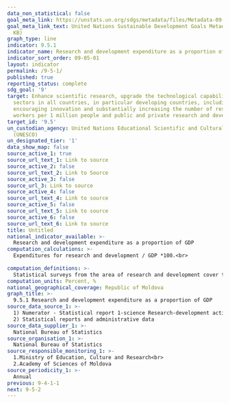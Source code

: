 ```yaml
---
data_non_statistical: false
goal_meta_link: https://unstats.un.org/sdgs/metadata/files/Metadata-09-05-01.pdf
goal_meta_link_text: United Nations Sustainable Development Goals Metadata (PDF 382
  KB)
graph_type: line
indicator: 9.5.1
indicator_name: Research and development expenditure as a proportion of GDP
indicator_sort_order: 09-05-01
layout: indicator
permalink: /9-5-1/
published: true
reporting_status: complete
sdg_goal: '9'
target: Enhance scientific research, upgrade the technological capabilities of industrial
  sectors in all countries, in particular developing countries, including, by 2030,
  encouraging innovation and substantially increasing the number of research and development
  workers per 1 million people and public and private research and development spending
target_id: '9.5'
un_custodian_agency: United Nations Educational Scientific and Cultural Organization
  (UNESCO)
un_designated_tier: '1'
data_show_map: false
source_active_1: true
source_url_text_1: Link to source
source_active_2: false
source_url_text_2: Link to Source
source_active_3: false
source_url_3: Link to source
source_active_4: false
source_url_text_4: Link to source
source_active_5: false
source_url_text_5: Link to source
source_active_6: false
source_url_text_6: Link to source
title: Untitled
national_indicator_available: >-
  Research and development expenditure as a proportion of GDP
computation_calculations: >-
  Expenditures for research and development / GDP *100.<br> 
  
computation_definitions: >-
  Statistical surveys from the area of research and development cover the main and secondary activities of research and development according to CAEM  rev.2, division M - 72, as well as the public institutions with another basic activity, than the research-development one, but which have structures/centres carrying out research-development activity (education institutions, medical institutions, etc.). The statistical data on expenditures are disaggregated by: - execution sectors, - destination, - scientific areas, - financing source, - by types of research.
computation_units: Percent, %
national_geographical_coverage: Republic of Moldova
graph_title: >-
  9.5.1 Research and development expenditure as a proportion of GDP
source_data_source_1: >-
  1) Numerator - Statistical report 1-science Research-development activity <br> 
  2) Statistical reports and administrative data 
source_data_supplier_1: >-
  National Bureau of Statistics
source_organisation_1: >-
  National Bureau of Statistics
source_responsible_monitoring_1: >-
  1.Ministry of Education, Culture and Research<br> 
  2.Academy of Sciences of Moldova
source_periodicity_1: >-
  Annual
previous: 9-4-1-1
next: 9-5-2
---
```

